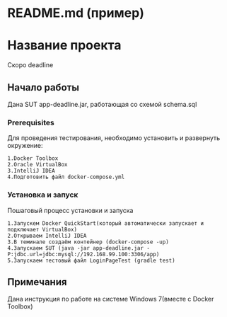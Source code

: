 
# README.md (пример)

# Название проекта

Скоро deadline

## Начало работы

Дана SUT app-deadline.jar, работающая со схемой  schema.sql

### Prerequisites

Для проведения тестирования, необходимо установить и развернуть окружение:


```
1.Docker Toolbox
2.Oracle VirtualBox
3.IntelliJ IDEA
4.Подготовить файл docker-compose.yml
```

### Установка и запуск

Пошаговый процесс установки и запуска

```
1.Запускем Docker QuickStart(который автоматически запускает и подключает VirtualBox)
2.Открываем IntelliJ IDEA
3.В теминале создаём контейнер (docker-compose -up)
4.Запускаем SUT (java -jar app-deadline.jar -P:jdbc.url=jdbc:mysql://192.168.99.100:3306/app) 
5.Запускаем тестовый файл LoginPageTest (gradle test)
```

## Примечания
Дана инструкция по работе на системе Windows 7(вместе с Docker Toolbox)
